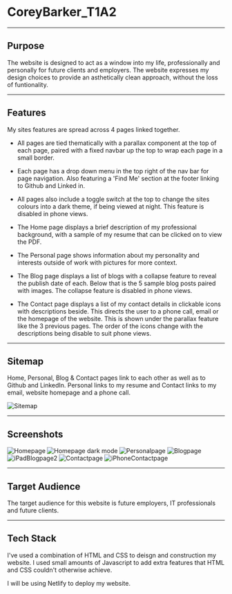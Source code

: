 # CoreyBarker_T1A2
---
## Purpose
The website is designed to act as a window into my life, professionally and personally for future clients and employers. The website expresses my design choices to provide an asthetically clean approach, without the loss of funtionality.

---

## Features

My sites features are spread across 4 pages linked together.

- All pages are tied thematically with a parallax component at the top of each page, paired with a fixed navbar up the top to wrap each page in a small border.
  
- Each page has a drop down menu in the top right of the nav bar for page navigation. Also featuring a 'Find Me' section at the footer linking to Github and Linked in. 

- All pages also include a toggle switch at the top to change the sites colours into a dark theme, if being viewed at night. This feature is disabled in phone views.

- The Home page displays a brief description of my professional background, with a sample of my resume that can be clicked on to view the PDF.

- The Personal page shows information about my personality and interests outside of work with  pictures for more context.

- The Blog page displays a list of blogs with a collapse feature to reveal the publish date of each. Below that is the 5 sample blog posts paired with images. The collapse feature is disabled in phone views.

- The Contact page displays a list of my contact details in clickable icons with descriptions beside. This directs the user to a phone call, email or the homepage of the website. This is shown under the parallax feature like the 3 previous pages.
The order of the icons change with the descriptions being disable to suit phone views.
  
---

## Sitemap

Home, Personal, Blog & Contact pages link to each other as well as to Github and LinkedIn. Personal links to my resume and Contact links to my email, website homepage and a phone call.

![Sitemap](docs/sitemap.png)

---

## Screenshots

![Homepage](docs/ss1.jpg)
![Homepage dark mode](docs/ss2.jpg)
![Personalpage](docs/ss3.jpg)
![Blogpage](docs/ss5.jpg)
![iPadBlogpage2](docs/ss8.jpg)
![Contactpage](docs/ss6.jpg)
![iPhoneContactpage](docs/ss9.jpg)

---

## Target Audience

The target audience for this website is future employers, IT professionals and future clients.

---

## Tech Stack

I've used a combination of HTML and CSS to deisgn and construction my website. I used small amounts of Javascript to add extra features that HTML and CSS couldn't otherwise achieve.

I will be using Netlify to deploy my website.